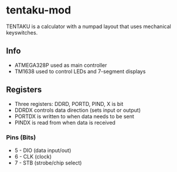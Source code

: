 # tentaku-mod

TENTAKU is a calculator with a numpad layout that uses mechanical keyswitches.

## Info
- ATMEGA328P used as main controller
- TM1638 used to control LEDs and 7-segment displays

## Registers
- Three registers: DDRD, PORTD, PIND, X is bit
- DDRDX controls data direction (sets input or output)
- PORTDX is written to when data needs to be sent
- PINDX is read from when data is received

### Pins (Bits)
- 5 - DIO (data input/out)
- 6 - CLK (clock)
- 7 - STB (strobe/chip select)
